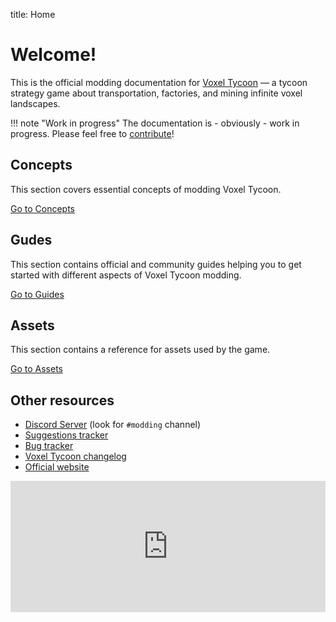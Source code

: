 title: Home

# Welcome!

This is the official modding documentation for [Voxel Tycoon](https://voxeltycoon.xyz) — a tycoon strategy game about transportation, factories, and mining infinite voxel landscapes.

!!! note "Work in progress"
    The documentation is - obviously - work in progress. Please feel free to [contribute](https://github.com/voxeltycoon/docs)!

## Concepts

This section covers essential concepts of modding Voxel Tycoon.

<a class="md-button" href="/concepts/asset-uri/">Go to Concepts </a>

## Gudes

This section contains official and community guides helping you to get started with different aspects of Voxel Tycoon modding.

<a class="md-button" href="/guides/content-mods/creating-your-first-building-mod/">Go to  Guides</a>

## Assets

This section contains a reference for assets used by the game.

<a class="md-button" href="/assets/dll-asset/">Go to Assets</a>

## Other resources

- [Discord Server](https://discord.gg/voxeltycoon) (look for `#modding` channel)
- [Suggestions tracker](https://github.com/voxeltycoon/suggestions/issues)
- [Bug tracker](https://github.com/voxeltycoon/bug-tracker/issues)
- [Voxel Tycoon changelog](https://voxeltycoon.xyz/changelog)
- [Official website](https://voxeltycoon.xyz)

<iframe width="100%" height="210px" class="widget-steam_modal" src="https://store.steampowered.com/widget/732050/" frameborder="0"></iframe>